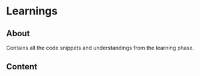 # Learnings

## About
Contains all the code snippets and understandings from the learning phase.



## Content



